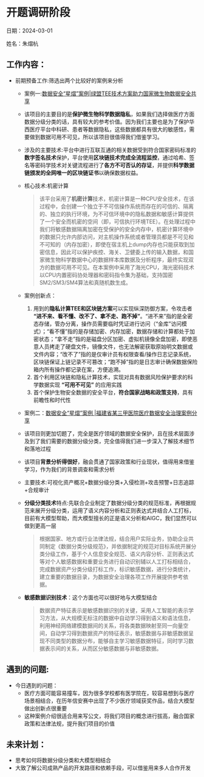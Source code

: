 # 开题调研阶段
日期：2024-03-01

姓名：朱熠杭
## 工作内容：

- 前期预备工作:筛选出两个比较好的案例来分析

    - 案例一:[数据安全“星熠”案例|绿盟TEE技术方案助力国家微生物数据安全共享](https://mp.weixin.qq.com/s/JZ1tpySiB4vWJSlY_aEvMg)

    - 该项目的主要目的是**保护微生物科学数据隐私**，如果我们选择做医疗方面数据分级分类的话，具有较大的参考价值。因为我们主要也是为了保护华西医疗平台中科研、患者等数据隐私，这些数据都具有很大的敏感性，需要做到数据可用不可见，所以该项目很值得我们借鉴学习。

    - 涉及的主要技术:平台中进行互联互通的相关数据受到符合国家密码标准的**数字签名技术**保护，平台使用**区块链技术完成全流程监控**，通过哈希、签名等密码学技术对关键流程进行了**各方不可否认的存证**，并提供**科学数据链颁发的全网唯一的区块链证书**以确保数据权益。

    - 核心技术:机密计算

    	> 该平台采用了**机密计算**技术，机密计算是一种CPU安全技术，在该过程中，会创建一个独立于不可信操作系统而存在的可信的、隔离的、独立的执行环境，为不可信环境中的隐私数据和敏感计算提供了一个安全而机密的空间（即，可信执行环境TEE）。在处理过程中我们将敏感数据隔离加密在受保护的安全内存中，机密计算环境中的数据只允许内部访问，对主机操作系统或者管理员都是不可见和不可知的（内存加密），即使在宿主机上dump内存也只能获取到加密信息，因此可以保护疾控、海关、卫健委上传的输入数据，和国家微生物科学数据中心的数据样本库数据及分析程序，最终实现双方的数据可用不可见。在本案例中采用了海光CPU，海光密码技术以CPU内置密码协处理器和密码指令集为基础，支持国密SM2/SM3/SM4算法和真随机数生成。

    - 案例创新点：

    	1. 用到的**隐私计算TEE和区块链方案**可以实现纵深防御方案，令攻击者 **“进不来、看不懂、改不了、拿不走、跑不掉”**。“进不来”指的是全密态存储，管办分离，操作员需要临时凭证进行访问（“金库”访问模式）；“看不懂”指的是存储加密、内存加密，数据存储和计算都处于加密状态；“拿不走”指的是磁盘分区加密、虚拟机镜像全盘加密，即使恶意人员拷走了硬盘文件，镜像文件，也无法解密获取原始明文数据或文件内容；“改不了”指的是仅审计员有权限查看/操作日志记录系统，区块链保证上链记录不可篡改；“跑不掉”指的是日志审计确保数据保险箱内所有操作都记录在案，方便追溯。
    	2. 首个利用区块链和隐私计算技术，实现对具有数据风险保护要求的科学数据实现 **“可用不可见”** 的应用实践
    	3. 首个保护生物安全数据的安全平台，**符合国家战略和政策支持**，具有前瞻性和时代性
    
    - 案例二：[数据安全“星熠”案例 |福建省某三甲医院医疗数据安全治理案例分享](https://mp.weixin.qq.com/s/bm3uZ_LLr899xmHAJV5f8g)
    
    - 该项目则更加切题了，完全是医疗领域的数据安全保护，且在技术层面涉及到了我们需要的数据分级分类，完全值得我们进一步深入了解技术细节和落地过程
    
    - 该项目**背景分析得很好**，融会贯通了国家政策和行业现状，值得用来借鉴学习，作为我们的背景调查和需求分析
    
    - 主要技术:可视化资产概况+数据分级分类+入侵检测+攻击预警+日志追踪+合规审计
    
    - **分级分类技术**特点:先联合企业制定了数据分级分类的规范标准，再根据规范来展开分级分类，运用了语义内容分析和正则表达式并结合人工打标，目前有大模型帮助，而大模型擅长的正是语义分析和AIGC，我们显然可以做到更高一层
    
    	> 根据国家、地方或行业法律法规，结合用户实际业务，协助企业共同制定《数据分类分级规范》，并依据制定的规范对目标系统开展分类分级工作，基于个人信息安全规范、语义内容分析、正则表达式等对个人敏感数据和重要业务进行自动识别辅以人工打标相结合，完成数据资产分类分级打标工作，标识敏感数据，进行分类统计，建立重要的数据目录，为数据安全治理各项工作开展提供参考依据。
    
    - **敏感数据识别技术**：这个方面也可以很好地与大模型结合
    
    	> 数据资产特征表示是敏感数据识别的关键，采用人工智能的表示学习方法，从大规模无标注的数据中自动学习得到语义和语法信息，利用神经网络建模数据间的关系，将各类数据映射至同一向量空间，自动学习得到数据资产的特征表示，敏感数据与非敏感数据呈现不同类型的数据分布，能够自主学习敏感数据特征，同时学习数据表示间的关系，从而区分敏感数据与非敏感数据。                              
        
## 遇到的问题:

- 今日遇到的问题：
	- 医疗方面可能容易撞车，因为很多学校都有医学院在，较容易想到与医疗场景相结合，在历年信安赛中出现了不少医疗领域获奖作品，结合大模型做出创新点很重要
	- 这种案例介绍很适合用来写公文，将我们项目的概念进行拔高，融合国家政策和法律法规，提升我们项目的价值

## 未来计划：

- 思考如何将数据分级分类和大模型相结合
- 大致了解公司成熟产品的开发路径和依赖手段，可以借鉴用来多人合作开发